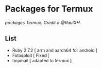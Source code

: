 # Packages for Termux
###### packages Termux. Credit a @RaulXH.
## List
- Ruby 2.7.2 [ arm and aarch64 for android ]
- Fotosploit [ Fixed ]
- tmpmail [ adapted to termux ]
